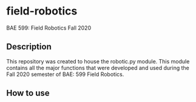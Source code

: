 # field-robotics
BAE 599: Field Robotics Fall 2020 

## Description
This repository was created to house the robotic.py module.  This module contains all the major functions that were developed and 
used during the Fall 2020 semester of BAE: 599 Field Robotics.  

## How to use

